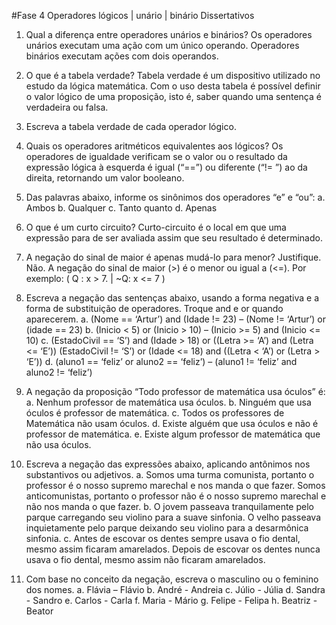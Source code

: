 #Fase 4
Operadores lógicos | unário | binário
Dissertativos

1.	Qual a diferença entre operadores unários e binários?
Os operadores unários executam uma ação com um único operando. Operadores binários executam ações com dois operandos.
2.	O que é a tabela verdade?
Tabela verdade é um dispositivo utilizado no estudo da lógica matemática. Com o uso desta tabela é possível definir o valor lógico de uma proposição, isto é, saber quando uma sentença é verdadeira ou falsa.
3.	Escreva a tabela verdade de cada operador lógico.
 
4.	Quais os operadores aritméticos equivalentes aos lógicos?
Os operadores de igualdade verificam se o valor ou o resultado da expressão lógica à esquerda é igual (“==”) ou diferente (“!= ”) ao da direita, retornando um valor booleano.
5.	Das palavras abaixo, informe os sinônimos dos operadores “e” e “ou”:
a.	Ambos
b.	Qualquer 
c.	Tanto quanto 
d.	Apenas 


6.	O que é um curto circuito?
Curto-circuito é o local em que uma expressão para de ser avaliada assim que seu resultado é determinado.
7.	A negação do sinal de maior é apenas mudá-lo para menor? Justifique.
Não. A negação do sinal de maior (>) é o menor ou igual a (<=).
Por exemplo: ( Q : x > 7. | ~Q: x <= 7 )
8.	Escreva a negação das sentenças abaixo, usando a forma negativa e a forma de substituição de operadores. Troque and e or quando aparecerem.
a.	(Nome == ‘Artur’) and (Idade != 23) – (Nome != ‘Artur’) or (idade == 23)
b.	(Inicio < 5) or (Inicio > 10) – (Inicio >= 5) and (Inicio <= 10)
c.	(EstadoCivil == ‘S’) and (Idade > 18) or ((Letra >= ‘A’) and (Letra <= ‘E’))
(EstadoCivil != ‘S’) or (Idade <= 18) and ((Letra < ‘A’) or (Letra > ‘E’))
d.	(aluno1 == ‘feliz’ or aluno2 == ‘feliz’) – (aluno1 != ‘feliz’ and aluno2 != ‘feliz’)

9.	A negação da proposição “Todo professor de matemática usa óculos” é:
a.	Nenhum professor de matemática usa óculos.
b.	Ninguém que usa óculos é professor de matemática.
c.	Todos os professores de Matemática não usam óculos.
d.	Existe alguém que usa óculos e não é professor de matemática.
e.	Existe algum professor de matemática que não usa óculos.
10.	Escreva a negação das expressões abaixo, aplicando antônimos nos substantivos ou adjetivos.
a.	Somos uma turma comunista, portanto o professor é o nosso supremo marechal e nos manda o que fazer.
Somos anticomunistas, portanto o professor não é o nosso supremo marechal e não nos manda o que fazer.
b.	O jovem passeava tranquilamente pelo parque carregando seu violino para a suave sinfonia.
O velho passeava inquietamente pelo parque deixando seu violino para a desarmônica sinfonia.
c.	Antes de escovar os dentes sempre usava o fio dental, mesmo assim ficaram amarelados.
Depois de escovar os dentes nunca usava o fio dental, mesmo assim não ficaram amarelados.
11.	Com base no conceito da negação, escreva o masculino ou o feminino dos nomes.
a.	Flávia – Flávio
b.	André - Andreia
c.	Júlio - Júlia
d.	Sandra - Sandro
e.	Carlos - Carla
f.	Maria - Mário
g.	Felipe - Felipa
h.	Beatriz - Beator
